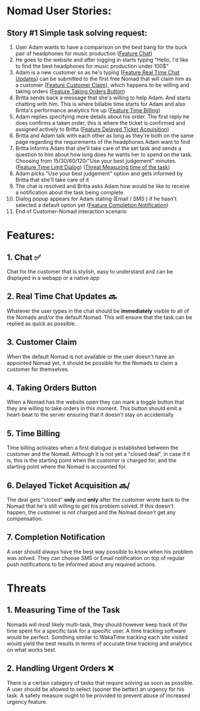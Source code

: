 # Nomad User Stories:

## Story #1 Simple task solving request:
1. User Adam wants to have a comparison on the best bang for the buck pair of headphones for music production ([Feature Chat](#feature-chat))
2. He goes to the website and after logging in starts typing "Hello, I'd like to find the best headphones for music production under 100$"
3. Adam is a new customer so as he's typing ([Feature Real Time Chat Updates](#feature-realtime-chat-updates)) can be submitted to the first free Nomad that will claim him as a customer ([Feature Customer Claim](#feature-customer-claim)), which happens to be willing and taking orders ([Feature Taking Orders Button](#feature-take-orders-button))
4. Britta sends back a message that she's willing to help Adam. And starts chatting with him. This is where billable time starts for Adam and also Britta's performance analytics fire up ([Feature Time Billing](#feature-time-billing))
5. Adam replies specifying more details about his order. The first reply he does confirms a taken order, this is where the ticket is confirmed and assigned actively to Britta ([Feature Delayed Ticket Acquisition](#feature-delayed-ticket-acquisition))
6. Britta and Adam talk with each other as long as they're both on the same page regarding the requirements of the headphones Adam want to find
7. Britta informs Adam that she'll take care of the set task and sends a question to him about how long does he wants her to spend on the task. Choosing from 15/30/60/120/"Use your best judgement" minutes. ([Feature Time Limit Dialog](#feature-time-limit-dialog)) ([Threat Measuring time of the task](#threat-measuring-time-of-the-task))
8. Adam picks "Use your best judgement" option and gets informed by Britta that she'll take care of it
9. The chat is resolved and Britta asks Adam how would he like to receive a notification about the task being complete.
10. Dialog popup appears for Adam stating (Email / SMS ) if he hasn't selected a default option yet ([Feature Completion Notification](#feature-completion-notification))
11. End of Customer-Nomad interaction scenario

# Features:
## <a name="feature-chat">1. Chat :white_check_mark:</a>
Chat for the customer that is stylish, easy to understand and can be displayed in a webapp or a native app
## <a name="feature-realtime-chat-updates">2. Real Time Chat Updates :soon:</a>
Whatever the user types in the chat should be **immediately** visible to all of the Nomads and/or the default Nomad. This will ensure that the task can be replied as quick as possible.
## <a name="feature-customer-claim"> 3. Customer Claim </a>
When the default Nomad is not available or the user doesn't have an appointed Nomad yet, it should be possible for the Nomads to claim a customer for themselves.
## <a name="feature-taking-orders-button"> 4. Taking Orders Button </a>
When a Nomad has the website open they can mark a toggle button that they are willing to take orders in this moment. This button should emit a heart-beat to the server ensuring that it doesn't stay on accidentally
## <a name="feature-time-billing"> 5. Time Billing </a>
Time billing activates when a first dialogue is established between the customer and the Nomad. Although it is not yet a "closed deal", in case if it is, this is the starting point when the customer is charged for, and the starting point where the Nomad is accounted for.
## <a name="feature-delayed-ticket-acquisition"> 6. Delayed Ticket Acquisition :soon:/ </a>
The deal gets "closed" **only** and **only** after the customer wrote back to the Nomad that he's still willing to get his problem solved. If this doesn't happen, the customer is not charged and the Nomad doesn't get any compensation.
## <a name="feature-completion-notification"> 7. Completion Notification </a>
A user should always have the best way possible to know when his problem was solved. They can choose SMS or Email notification on top of regular push notifications to be informed about any required actions.


# Threats
## <a name="threat-measuring-time-of-the-task"> 1. Measuring Time of the Task </a>
Nomads will most likely multi-task, they should however keep track of the time spent for a specific task for a specific user. A time tracking software would be perfect. Somthing similar to WakaTime tracking each site visited would yield the best results in terms of accurate time tracking and analytics on what works best.
## <a name="handling-urgent-orders"> 2. Handling Urgent Orders :x: </a>
There is a certain category of tasks that require solving as soon as possible. A user should be allowed to select (sooner the better) an urgency for his task. A safety measure ought to be provided to prevent abuse of increased urgency feature.